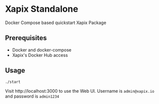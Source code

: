 # Xapix Standalone

Docker Compose based quickstart Xapix Package

## Prerequisites

- Docker and docker-compose
- Xapix's Docker Hub access

## Usage

`./start`

Visit http://localhost:3000 to use the Web UI. Username is `admin@xapix.io` and password is `admin1234`

